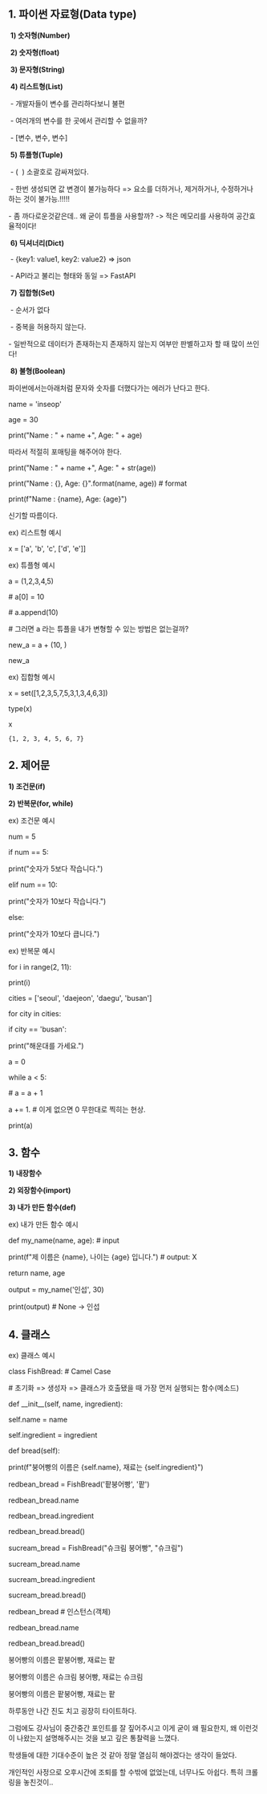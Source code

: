 ## 1\. 파이썬 자료형(Data type)

 **1) 숫자형(Number)**

 **2) 숫자형(float)**

 **3) 문자형(String)**

 **4) 리스트형(List)** 

 - 개발자들이 변수를 관리하다보니 불편

 - 여러개의 변수를 한 곳에서 관리할 수 없을까?

 - \[변수, 변수, 변수\]

 **5) 튜플형(Tuple)**

 - (  ) 소괄호로 감싸져있다.

 - 한번 생성되면 값 변경이 불가능하다 => 요소를 더하거나, 제거하거나, 수정하거나 하는 것이 불가능.!!!!!

\- 좀 까다로운것같은데.. 왜 굳이 튜플을 사용할까? -> 적은 메모리를 사용하여 공간효율적이다!

 **6) 딕셔너리(Dict)**

 - {key1: value1, key2: value2} => json

 - API라고 불리는 형태와 동일 => FastAPI

 **7) 집합형(Set)**

 - 순서가 없다

 - 중복을 허용하지 않는다.

\- 일반적으로 데이터가 존재하는지 존재하지 않는지 여부만 판별하고자 할 때 많이 쓰인다!

 **8) 불형(Boolean)**

파이썬에서는아래처럼 문자와 숫자를 더했다가는 에러가 난다고 한다. 

name = 'inseop'

age = 30

print("Name : " + name +", Age: " + age)

따라서 적절히 포매팅을 해주어야 한다.

print("Name : " + name +", Age: " + str(age))

print("Name : {}, Age: {}".format(name, age)) \# format

print(f"Name : {name}, Age: {age}")

신기할 따름이다.

ex) 리스트형 예시

x = \['a', 'b', 'c', \['d', 'e'\]\]

ex) 튜플형 예시

a = (1,2,3,4,5)

  

\# a\[0\] = 10

\# a.append(10)

  

\# 그러면 a 라는 튜플을 내가 변형할 수 있는 방법은 없는걸까?

new\_a = a + (10, )

new\_a

ex) 집합형 예시

x = set(\[1,2,3,5,7,5,3,1,3,4,6,3\])

type(x)

  

x

```
{1, 2, 3, 4, 5, 6, 7}
```

## 2\. 제어문

**1) 조건문(if)**

**2) 반복문(for, while)**

ex) 조건문 예시

num = 5

  

if num == 5:

print("숫자가 5보다 작습니다.")

elif num == 10:

print("숫자가 10보다 작습니다.")

else:

print("숫자가 10보다 큽니다.")

ex) 반복문 예시

for i in range(2, 11):

print(i)

cities = \['seoul', 'daejeon', 'daegu', 'busan'\]

  

for city in cities:

if city == 'busan':

print("해운대를 가세요.")

a = 0

while a < 5:

\# a = a + 1

a += 1\. \# 이게 없으면 0 무한대로 찍히는 현상. 

print(a) 

## 3\. 함수

**1) 내장함수**

**2) 외장함수(import)**

**3) 내가 만든 함수(def)**

ex) 내가 만든 함수 예시

def my\_name(name, age): \# input

print(f"제 이름은 {name}, 나이는 {age} 입니다.") \# output: X

return name, age

  

output = my\_name('인섭', 30)

print(output) \# None -> 인섭

## 4\. 클래스

ex) 클래스 예시

class FishBread: \# Camel Case

\# 초기화 => 생성자 => 클래스가 호출됐을 때 가장 먼저 실행되는 함수(메소드)

def \_\_init\_\_(self, name, ingredient):

self.name = name

self.ingredient = ingredient

  

def bread(self):

print(f"붕어빵의 이름은 {self.name}, 재료는 {self.ingredient}")

  

redbean\_bread = FishBread('팥붕어빵', '팥')

  

redbean\_bread.name

redbean\_bread.ingredient

redbean\_bread.bread()

  
  

sucream\_bread = FishBread("슈크림 붕어빵", "슈크림")

sucream\_bread.name

sucream\_bread.ingredient

  

sucream\_bread.bread()

  

redbean\_bread \# 인스턴스(객체)

  

redbean\_bread.name

redbean\_bread.bread()

붕어빵의 이름은 팥붕어빵, 재료는 팥

붕어빵의 이름은 슈크림 붕어빵, 재료는 슈크림

붕어빵의 이름은 팥붕어빵, 재료는 팥

하루동안 나간 진도 치고 굉장히 타이트하다.

그럼에도 강사님이 중간중간 포인트를 잘 짚어주시고 이게 굳이 왜 필요한지, 왜 이런것이 나왔는지 설명해주시는 것을 보고 깊은 통찰력을 느꼈다.

학생들에 대한 기대수준이 높은 것 같아 정말 열심히 해야겠다는 생각이 들었다.

개인적인 사정으로 오후시간에 조퇴를 할 수밖에 없었는데, 너무나도 아쉽다. 특히 크롤링을 놓친것이..
